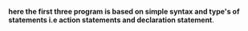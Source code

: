 **here the first three program is based on simple syntax  and type's of statements i.e action statements and declaration statement**.
